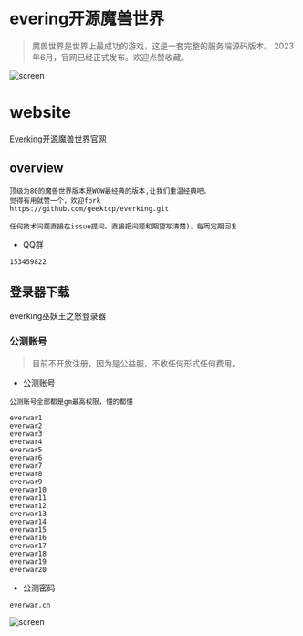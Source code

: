 evering开源魔兽世界
==============================
> 魔兽世界是世界上最成功的游戏，这是一套完整的服务端源码版本。
2023年6月，官网已经正式发布。欢迎点赞收藏。

![screen](https://github.com/geektcp/everking/blob/main/screen/gm.png)
# website
<a href="http://everwar.cn" target="_blank">Everking开源魔兽世界官网</a>
<br/>

## overview

```
顶级为80的魔兽世界版本是WOW最经典的版本,让我们重温经典吧。
觉得有用就赞一个，欢迎fork
https://github.com/geektcp/everking.git

任何技术问题直接在issue提问。直接把问题和期望写清楚)，每周定期回复

```

- QQ群
```
153459822
```

## 登录器下载

everking巫妖王之怒登录器

### 公测账号
> 目前不开放注册，因为是公益服，不收任何形式任何费用。


- 公测账号
```
公测账号全部都是gm最高权限，懂的都懂
```

```
everwar1
everwar2
everwar3
everwar4
everwar5
everwar6
everwar7
everwar8
everwar9
everwar10
everwar11
everwar12
everwar13
everwar14
everwar15
everwar16
everwar17
everwar18
everwar19
everwar20
```

- 公测密码
```
everwar.cn
```


![screen](https://github.com/geektcp/everking/blob/main/screen/7.png)
